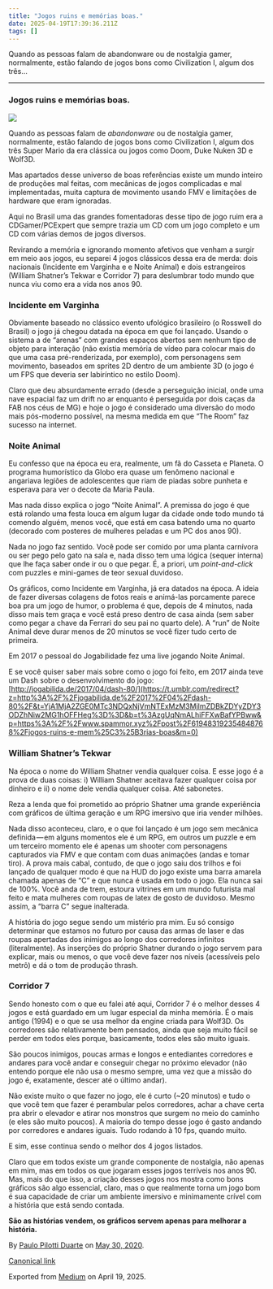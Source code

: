 ```yaml
---
title: "Jogos ruins e memórias boas."
date: 2025-04-19T17:39:36.211Z
tags: []
---
```


Quando as pessoas falam de abandonware ou de nostalgia gamer, normalmente, estão falando de jogos bons como Civilization I, algum dos três…

* * *

### Jogos ruins e memórias boas.

![](https://cdn-images-1.medium.com/max/800/1*rBVvzs7qlontA-eyIL_Fpw.jpeg)

Quando as pessoas falam de _abandonware_ ou de nostalgia gamer, normalmente, estão falando de jogos bons como Civilization I, algum dos três Super Mario da era clássica ou jogos como Doom, Duke Nuken 3D e Wolf3D.

Mas apartados desse universo de boas referências existe um mundo inteiro de produções mal feitas, com mecânicas de jogos complicadas e mal implementadas, muita captura de movimento usando FMV e limitações de hardware que eram ignoradas.

Aqui no Brasil uma das grandes fomentadoras desse tipo de jogo ruim era a CDGamer/PCExpert que sempre trazia um CD com um jogo completo e um CD com várias demos de jogos diversos.

Revirando a memória e ignorando momento afetivos que venham a surgir em meio aos jogos, eu separei 4 jogos clássicos dessa era de merda: dois nacionais (Incidente em Varginha e e Noite Animal) e dois estrangeiros (William Shatner’s Tekwar e Corridor 7) para deslumbrar todo mundo que nunca viu como era a vida nos anos 90.

### Incidente em Varginha

Obviamente baseado no clássico evento ufológico brasileiro (o Rosswell do Brasil) o jogo já chegou datada na época em que foi lançado. Usando o sistema a de “arenas” com grandes espaços abertos sem nenhum tipo de objeto para interação (não existia memória de vídeo para colocar mais do que uma casa pré-renderizada, por exemplo), com personagens sem movimento, baseados em sprites 2D dentro de um ambiente 3D (o jogo é um FPS que deveria ser labiríntico no estilo Doom).

Claro que deu absurdamente errado (desde a perseguição inicial, onde uma nave espacial faz um drift no ar enquanto é perseguida por dois caças da FAB nos céus de MG) e hoje o jogo é considerado uma diversão do modo mais pós-moderno possível, na mesma medida em que “The Room” faz sucesso na internet.

### Noite Animal

Eu confesso que na época eu era, realmente, um fã do Casseta e Planeta. O programa humorístico da Globo era quase um fenômeno nacional e angariava legiões de adolescentes que riam de piadas sobre punheta e esperava para ver o decote da Maria Paula.

Mas nada disso explica o jogo “Noite Animal”. A premissa do jogo é que está rolando uma festa louca em algum lugar da cidade onde todo mundo tá comendo alguém, menos você, que está em casa batendo uma no quarto (decorado com posteres de mulheres peladas e um PC dos anos 90).

Nada no jogo faz sentido. Você pode ser comido por uma planta carnívora ou ser pego pelo gato na sala e, nada disso tem uma lógica (sequer interna) que lhe faça saber onde ir ou o que pegar. É, a priori, um _point-and-click_ com puzzles e mini-games de teor sexual duvidoso.

Os gráficos, como Incidente em Varginha, já era datados na época. A ideia de fazer diversas colagens de fotos reais e animá-las porcamente parece boa pra um jogo de humor, o problema é que, depois de 4 minutos, nada disso mais tem graça e você está preso dentro de casa ainda (sem saber como pegar a chave da Ferrari do seu pai no quarto dele). A “run” de Noite Animal deve durar menos de 20 minutos se você fizer tudo certo de primeira.

Em 2017 o pessoal do Jogabilidade fez uma live jogando Noite Animal.

E se você quiser saber mais sobre como o jogo foi feito, em 2017 ainda teve um Dash sobre o desenvolvimento do jogo: [http://jogabilida.de/2017/04/dash-80/](https://t.umblr.com/redirect?z=http%3A%2F%2Fjogabilida.de%2F2017%2F04%2Fdash-80%2F&t=YjA1MjA2ZGE0MTc3NDQxNjVmNTExMzM3MjlmZDBkZDYyZDY3ODZhNiw2MG1hOFFHeg%3D%3D&b=t%3AzgUqNmALhiFFXwBafYPBww&p=https%3A%2F%2Fwww.spammor.xyz%2Fpost%2F619483192354848768%2Fjogos-ruins-e-mem%25C3%25B3rias-boas&m=0)

### William Shatner’s Tekwar

Na época o nome do William Shatner vendia qualquer coisa. E esse jogo é a prova de duas coisas: i) William Shatner aceitava fazer qualquer coisa por dinheiro e ii) o nome dele vendia qualquer coisa. Até sabonetes.

Reza a lenda que foi prometido ao próprio Shatner uma grande experiência com gráficos de última geração e um RPG imersivo que iria vender milhões.

Nada disso aconteceu, claro, e o que foi lançado é um jogo sem mecânica definida — em alguns momentos ele é um RPG, em outros um puzzle e em um terceiro momento ele é apenas um shooter com personagens capturados via FMV e que contam com duas animações (andas e tomar tiro). A prova mais cabal, contudo, de que o jogo saiu dos trilhos e foi lançado de qualquer modo é que na HUD do jogo existe uma barra amarela chamada apenas de “C” e que nunca é usada em todo o jogo. Ela nunca sai de 100%. Você anda de trem, estoura vitrines em um mundo futurista mal feito e mata mulheres com roupas de latex de gosto de duvidoso. Mesmo assim, a “barra C” segue inalterada.

A história do jogo segue sendo um mistério pra mim. Eu só consigo determinar que estamos no futuro por causa das armas de laser e das roupas apertadas dos inimigos ao longo dos corredores infinitos (literalmente). As inserções do próprio Shatner durando o jogo servem para explicar, mais ou menos, o que você deve fazer nos níveis (acessíveis pelo metrô) e dá o tom de produção thrash.

### Corridor 7

Sendo honesto com o que eu falei até aqui, Corridor 7 é o melhor desses 4 jogos e está guardado em um lugar especial da minha memória. É o mais antigo (1994) e o que se usa melhor da engine criada para Wolf3D. Os corredores são relativamente bem pensados, ainda que seja muito fácil se perder em todos eles porque, basicamente, todos eles são muito iguais.

São poucos inimigos, poucas armas e longos e entediantes corredores e andares para você andar e conseguir chegar no próximo elevador (não entendo porque ele não usa o mesmo sempre, uma vez que a missão do jogo é, exatamente, descer até o último andar).

Não existe muito o que fazer no jogo, ele é curto (~20 minutos) e tudo o que você tem que fazer é perambular pelos corredores, achar a chave certa pra abrir o elevador e atirar nos monstros que surgem no meio do caminho (e eles são muito poucos). A maioria do tempo desse jogo é gasto andando por corredores e andares iguais. Tudo rodando à 10 fps, quando muito.

E sim, esse continua sendo o melhor dos 4 jogos listados.

Claro que em todos existe um grande componente de nostalgia, não apenas em mim, mas em todos os que jogaram esses jogos terríveis nos anos 90. Mas, mais do que isso, a criação desses jogos nos mostra como bons gráficos são algo essencial, claro, mas o que realmente torna um jogo bom é sua capacidade de criar um ambiente imersivo e minimamente crível com a história que está sendo contada.

**São as histórias vendem, os gráficos servem apenas para melhorar a história.**

By [Paulo Pilotti Duarte](https://medium.com/@paulopilotti) on [May 30, 2020](https://medium.com/p/bf4bc39eb77c).

[Canonical link](https://medium.com/@paulopilotti/jogos-ruins-e-mem%C3%B3rias-boas-bf4bc39eb77c)

Exported from [Medium](https://medium.com) on April 19, 2025.